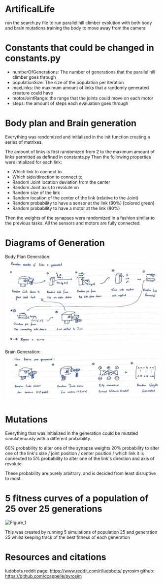 # ArtificalLife
run the search.py file to run parallel hill climber evolution with both body and brain mutations training the body to move away from the camera

# Constants that could be changed in constants.py
- numberOfGenerations: The number of generations that the parallel hill climber goes through
- populationSize: The size of the population per iteration
- maxLinks: the maximum amount of links that a randomly generated creature could have
- motorJointRange: the range that the joints could move on each motor
- steps: the amount of steps each evaluation goes through

# Body plan and Brain generation
Everything was randomized and initialized in the init function creating a series of matrixes. 

The amount of links is first randomized from 2 to the maximum amount of links permitted as defined in constants.py
Then the following properties were intialized for each link:

- Which link to connect to
- Which side/direction to connect to
- Random Joint location deviation from the center
- Random Joint axis to revolute on
- Random size of the link
- Random location of the center of the link (relative to the Joint)
- Random probability to have a sensor at the link (80%) [colored green]
- Random probability to have a motor at the link (80%)

Then the weights of the synapses were randomized in a fashion similar to the previous tasks.
All the sensors and motors are fully connected.

# Diagrams of Generation
Body Plan Generation:
![Figure_3](https://github.com/Dylan920424/ArtificalLife/blob/final/IMG_0846.jpg)

Brain Generation:
![Figure_2](https://github.com/Dylan920424/ArtificalLife/blob/final/IMG_0845.jpg)


# Mutations
Everything that was initialized in the generation could be mutated simulatenously with a different probability.

60% probability to alter one of the synapse weights
20% probability to alter one of the link's size / joint position / center position / which link it is connected to
5% probability to alter one of the link's direction and axis of revolute

These probability are purely arbitrary, and is decided from least disruptive to most.

# 5 fitness curves of a population of 25 over 25 generations
![Figure_1](https://user-images.githubusercontent.com/53017682/216672148-44d7b5f5-08d4-4861-89e8-77292c6ab0db.png)

This was created by running 5 simulations of population 25 and generation 25 whilst keeping track of the best fitness of each generation

# Resources and citations
ludobots reddit page: https://www.reddit.com/r/ludobots/
pyrosim github: https://github.com/ccappelle/pyrosim

